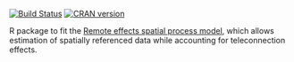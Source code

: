 [![Build Status](https://travis-ci.org/jmhewitt/telefit.svg?branch=master)](https://travis-ci.org/jmhewitt/telefit)
[![CRAN version](http://www.r-pkg.org/badges/version-last-release/telefit)](https://cran.r-project.org/web/packages/telefit)

R package to fit the [Remote effects spatial process model](https://arxiv.org/abs/1612.06303),
which allows estimation of spatially referenced data while accounting
for teleconnection effects.
